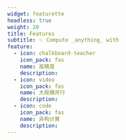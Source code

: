 ```yaml
---
widget: featurette
headless: true
weight: 20
title: Features
subtitle: ✨ Compute _anything_ with
feature:
  - icon: chalkboard-teacher
    icon_pack: fas
    name: 高精度
    description:
  - icon: video
    icon_pack: fas
    name: 大规模并行
    description:
  - icon: code
    icon_pack: fas
    name: 异构计算
    description:
---
```


